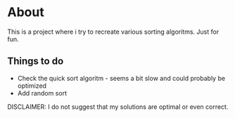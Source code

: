 # About
This is a project where i try to recreate various sorting algoritms. Just for fun.

## Things to do
 - Check the quick sort algoritm - seems a bit slow and could probably be optimized
 - Add random sort

DISCLAIMER: I do not suggest that my solutions are optimal or even correct.
